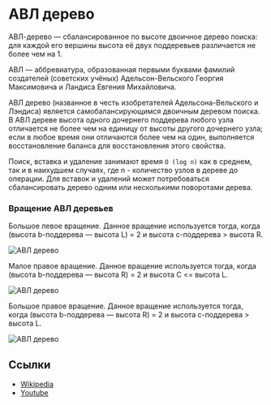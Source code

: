 # АВЛ дерево

АВЛ-дерево — сбалансированное по высоте двоичное дерево поиска: для каждой его вершины высота её двух поддеревьев
различается не более чем на 1.

АВЛ — аббревиатура, образованная первыми буквами фамилий создателей (советских учёных) Адельсон-Вельского Георгия
Максимовича и Ландиса Евгения Михайловича.

АВЛ дерево (названное в честь изобретателей Адельсона-Вельского и Лэндиса) является самобалансирующимся двоичным
деревом поиска. В АВЛ дереве высота одного дочернего поддерева любого узла отличается не более чем на единицу от высоты
другого дочернего узла; если в любое время они отличаются более чем на один, выполняется восстановление баланса для
восстановления этого свойства.

Поиск, вставка и удаление занимают время `O (log n)` как в среднем, так и в наихудшем случаях, где n - количество узлов
в дереве до операции. Для вставок и удалений может потребоваться сбалансировать дерево одним или несколькими поворотами
дерева.

### Вращение АВЛ деревьев

Большое левое вращение. Данное вращение используется тогда, когда (высота b-поддерева — высота L) = 2 и высота
с-поддерева > высота R.

![АВЛ дерево](https://upload.wikimedia.org/wikipedia/ru/1/16/AVL_BR.GIF)

Малое правое вращение. Данное вращение используется тогда, когда (высота b-поддерева — высота R) = 2 и высота
С <= высота L.

![АВЛ дерево](https://upload.wikimedia.org/wikipedia/ru/e/e8/AVL_LL.GIF)

Большое правое вращение. Данное вращение используется тогда, когда (высота b-поддерева — высота R) = 2 и высота
c-поддерева > высота L.

![АВЛ дерево](https://upload.wikimedia.org/wikipedia/ru/7/74/AVL_BL.GIF)

## Ссылки

* [Wikipedia](https://ru.wikipedia.org/wiki/%D0%90%D0%92%D0%9B-%D0%B4%D0%B5%D1%80%D0%B5%D0%B2%D0%BE)
* [Youtube](https://www.youtube.com/watch?v=9cUwGI_F9jU)
